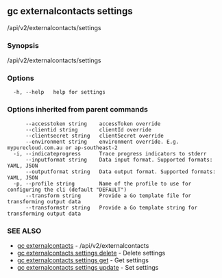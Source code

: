 ## gc externalcontacts settings

/api/v2/externalcontacts/settings

### Synopsis

/api/v2/externalcontacts/settings

### Options

```
  -h, --help   help for settings
```

### Options inherited from parent commands

```
      --accesstoken string    accessToken override
      --clientid string       clientId override
      --clientsecret string   clientSecret override
      --environment string    environment override. E.g. mypurecloud.com.au or ap-southeast-2
  -i, --indicateprogress      Trace progress indicators to stderr
      --inputformat string    Data input format. Supported formats: YAML, JSON
      --outputformat string   Data output format. Supported formats: YAML, JSON
  -p, --profile string        Name of the profile to use for configuring the cli (default "DEFAULT")
      --transform string      Provide a Go template file for transforming output data
      --transformstr string   Provide a Go template string for transforming output data
```

### SEE ALSO

* [gc externalcontacts](gc_externalcontacts.html)	 - /api/v2/externalcontacts
* [gc externalcontacts settings delete](gc_externalcontacts_settings_delete.html)	 - Delete settings
* [gc externalcontacts settings get](gc_externalcontacts_settings_get.html)	 - Get settings
* [gc externalcontacts settings update](gc_externalcontacts_settings_update.html)	 - Set settings


